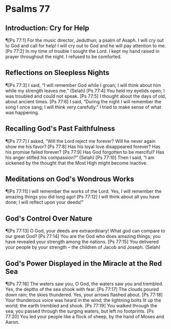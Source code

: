# Psalms 77

## Introduction: Cry for Help
¶[Ps 77:1] For the music director, Jeduthun; a psalm of Asaph. I will cry out to God and call for help! I will cry out to God and he will pay attention to me.
[Ps 77:2] In my time of trouble I sought the Lord. I kept my hand raised in prayer throughout the night. I refused to be comforted.

## Reflections on Sleepless Nights
¶[Ps 77:3] I said, “I will remember God while I groan; I will think about him while my strength leaves me.” (Selah)
[Ps 77:4] You held my eyelids open; I was troubled and could not speak.
[Ps 77:5] I thought about the days of old, about ancient times.
[Ps 77:6] I said, “During the night I will remember the song I once sang; I will think very carefully.” I tried to make sense of what was happening.

## Recalling God's Past Faithfulness
¶[Ps 77:7] I asked, “Will the Lord reject me forever? Will he never again show me his favor?
[Ps 77:8] Has his loyal love disappeared forever? Has his promise failed forever?
[Ps 77:9] Has God forgotten to be merciful? Has his anger stifled his compassion?” (Selah)
[Ps 77:10] Then I said, “I am sickened by the thought that the Most High might become inactive.

## Meditations on God's Wondrous Works
¶[Ps 77:11] I will remember the works of the Lord. Yes, I will remember the amazing things you did long ago!
[Ps 77:12] I will think about all you have done; I will reflect upon your deeds!”

## God's Control Over Nature
¶[Ps 77:13] O God, your deeds are extraordinary! What god can compare to our great God?
[Ps 77:14] You are the God who does amazing things; you have revealed your strength among the nations.
[Ps 77:15] You delivered your people by your strength – the children of Jacob and Joseph. (Selah)

## God's Power Displayed in the Miracle at the Red Sea
¶[Ps 77:16] The waters saw you, O God, the waters saw you and trembled. Yes, the depths of the sea shook with fear.
[Ps 77:17] The clouds poured down rain; the skies thundered. Yes, your arrows flashed about.
[Ps 77:18] Your thunderous voice was heard in the wind; the lightning bolts lit up the world; the earth trembled and shook.
[Ps 77:19] You walked through the sea; you passed through the surging waters, but left no footprints.
[Ps 77:20] You led your people like a flock of sheep, by the hand of Moses and Aaron.
